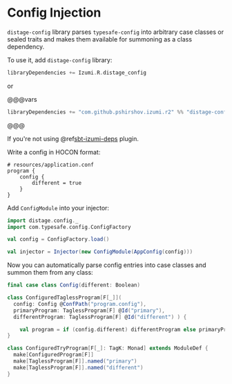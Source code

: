 Config Injection
================

`distage-config` library parses `typesafe-config` into arbitrary case classes or sealed traits and makes them available
for summoning as a class dependency.

To use it, add `distage-config` library:

```scala
libraryDependencies += Izumi.R.distage_config
```

or

@@@vars

```scala
libraryDependencies += "com.github.pshirshov.izumi.r2" %% "distage-config" % "$izumi.version$"
```

@@@

If you're not using @ref[sbt-izumi-deps](../sbt/00_sbt.md#bills-of-materials) plugin.

Write a config in HOCON format:

```hocon
# resources/application.conf
program {
    config {
        different = true
    }
}
```

Add `ConfigModule` into your injector:

```scala
import distage.config._
import com.typesafe.config.ConfigFactory

val config = ConfigFactory.load()

val injector = Injector(new ConfigModule(AppConfig(config)))
```

Now you can automatically parse config entries into case classes and summon them from any class:

```scala
final case class Config(different: Boolean)

class ConfiguredTaglessProgram[F[_]](
  config: Config @ConfPath("program.config"),
  primaryProgram: TaglessProgram[F] @Id("primary"),
  differentProgram: TaglessProgram[F] @Id("different") ) {

    val program = if (config.different) differentProgram else primaryProgram
}

class ConfiguredTryProgram[F[_]: TagK: Monad] extends ModuleDef {
  make[ConfiguredProgram[F]]
  make[TaglessProgram[F]].named("primary")
  make[TaglessProgram[F]].named("different")
}
```
